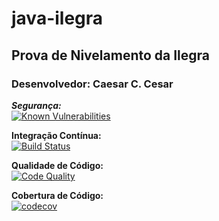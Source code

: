 # java-ilegra

## Prova de Nivelamento da Ilegra

### Desenvolvedor: Caesar C. Cesar

***Segurança:***  
[![Known Vulnerabilities](https://snyk.io/test/github/caesarcc/java-ilegra/badge.svg?targetFile=pom.xml)](https://snyk.io/test/github/caesarcc/java-ilegra?targetFile=pom.xml)

**Integração Contínua:**  
[![Build Status](https://www.travis-ci.org/caesarcc/java-ilegra.svg?branch=master)](https://travis-ci.org/caesarcc/java-ilegra)

**Qualidade de Código:**  
[![Code Quality](https://www.code-inspector.com/project/2393/score/svg)](https://www.code-inspector.com/project/2393/score/svg)

**Cobertura de Código:**  
[![codecov](https://codecov.io/gh/caesarcc/java-ilegra/branch/master/graph/badge.svg)](https://codecov.io/gh/caesarcc/java-ilegra)
